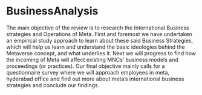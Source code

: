 # BusinessAnalysis

The main objective of the review is to research the International Business strategies and Operations of Meta. First and foremost we have undertaken an empirical study approach to learn about these said Business Strategies, which will help us learn and understand the basic ideologies behind the Metaverse concept, and what underlies it. Next we will progress to find how the incoming of Meta will affect existing MNCs’ business models and proceedings (or practices). Our final objective mainly calls for a questionnaire survey where we will approach employees in meta, hyderabad office and find out more about meta’s international business strategies and conclude our findings. 
